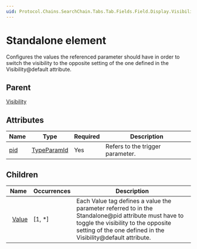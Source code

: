 ```yaml
---
uid: Protocol.Chains.SearchChain.Tabs.Tab.Fields.Field.Display.Visibility.Standalone
---
```


# Standalone element

Configures the values the referenced parameter should have in order to switch the visibility to the opposite setting of the one defined in the Visibility@default attribute.

## Parent

[Visibility](xref:Protocol.Chains.SearchChain.Tabs.Tab.Fields.Field.Display.Visibility)

## Attributes

|Name|Type|Required|Description|
|--- |--- |--- |--- |
|[pid](xref:Protocol.Chains.SearchChain.Tabs.Tab.Fields.Field.Display.Visibility.Standalone-pid)|[TypeParamId](xref:Protocol-TypeParamId)|Yes|Refers to the trigger parameter.|

## Children

|Name|Occurrences|Description|
|--- |--- |--- |
|&nbsp;&nbsp;[Value](xref:Protocol.Chains.SearchChain.Tabs.Tab.Fields.Field.Display.Visibility.Standalone.Value)|[1, *]|Each Value tag defines a value the parameter referred to in the Standalone@pid attribute must have to toggle the visibility to the opposite setting of the one defined in the Visibility@default attribute.|
